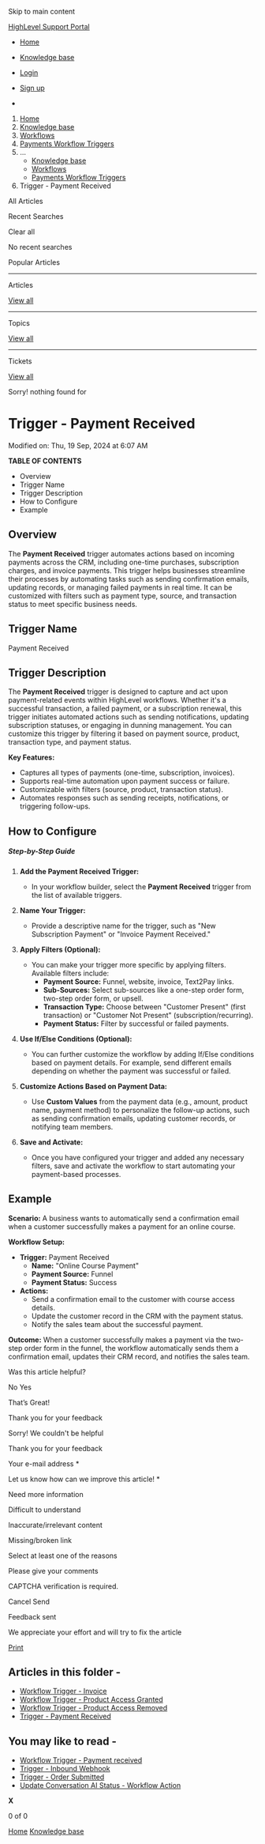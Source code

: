 Skip to main content

[ HighLevel Support Portal ](https://help.gohighlevel.com)

  * [ Home ](/support/home)
  * [ Knowledge base ](/support/solutions)

  * [Login](/support/login)
  * [Sign up](/support/signup)
  * 

  1. [Home](/support/home)
  2. [Knowledge base](/support/solutions)
  3. [Workflows](/support/solutions/48000455132)
  4. [Payments Workflow Triggers](/support/solutions/folders/155000000742)
  5. ... 
     * [Knowledge base](/support/solutions)
     * [Workflows](/support/solutions/48000455132)
     * [Payments Workflow Triggers](/support/solutions/folders/155000000742)
  6. Trigger - Payment Received

All  Articles 

Recent Searches

Clear all

No recent searches

Popular Articles

* * *

Articles

[View all](/support/search/solutions)

* * *

Topics

[View all](/support/search/topics)

* * *

Tickets

[View all](/support/search/tickets)

Sorry! nothing found for   

# Trigger - Payment Received

Modified on: Thu, 19 Sep, 2024 at 6:07 AM

**TABLE OF CONTENTS**

  * Overview
  * Trigger Name
  * Trigger Description
  * How to Configure
  * Example

##   

## Overview

The **Payment Received** trigger automates actions based on incoming payments across the CRM, including one-time purchases, subscription charges, and invoice payments. This trigger helps businesses streamline their processes by automating tasks such as sending confirmation emails, updating records, or managing failed payments in real time. It can be customized with filters such as payment type, source, and transaction status to meet specific business needs.

## Trigger Name

Payment Received

## Trigger Description

The **Payment Received** trigger is designed to capture and act upon payment-related events within HighLevel workflows. Whether it's a successful transaction, a failed payment, or a subscription renewal, this trigger initiates automated actions such as sending notifications, updating subscription statuses, or engaging in dunning management. You can customize this trigger by filtering it based on payment source, product, transaction type, and payment status.

**Key Features:**

  * Captures all types of payments (one-time, subscription, invoices).
  * Supports real-time automation upon payment success or failure.
  * Customizable with filters (source, product, transaction status).
  * Automates responses such as sending receipts, notifications, or triggering follow-ups.

## How to Configure

##### **Step-by-Step Guide**

  1. **Add the Payment Received Trigger:**

     * In your workflow builder, select the **Payment Received** trigger from the list of available triggers.
  2. **Name Your Trigger:**

     * Provide a descriptive name for the trigger, such as "New Subscription Payment" or "Invoice Payment Received."
  3. **Apply Filters (Optional):**

     * You can make your trigger more specific by applying filters. Available filters include:
       * **Payment Source:** Funnel, website, invoice, Text2Pay links.
       * **Sub-Sources:** Select sub-sources like a one-step order form, two-step order form, or upsell.
       * **Transaction Type:** Choose between "Customer Present" (first transaction) or "Customer Not Present" (subscription/recurring).
       * **Payment Status:** Filter by successful or failed payments.
  4. **Use If/Else Conditions (Optional):**

     * You can further customize the workflow by adding If/Else conditions based on payment details. For example, send different emails depending on whether the payment was successful or failed.
  5. **Customize Actions Based on Payment Data:**

     * Use **Custom Values** from the payment data (e.g., amount, product name, payment method) to personalize the follow-up actions, such as sending confirmation emails, updating customer records, or notifying team members.
  6. **Save and Activate:**

     * Once you have configured your trigger and added any necessary filters, save and activate the workflow to start automating your payment-based processes.

## Example

**Scenario:** A business wants to automatically send a confirmation email when a customer successfully makes a payment for an online course.

**Workflow Setup:**

  * **Trigger:** Payment Received
    * **Name:** "Online Course Payment"
    * **Payment Source:** Funnel
    * **Payment Status:** Success
  * **Actions:**
    * Send a confirmation email to the customer with course access details.
    * Update the customer record in the CRM with the payment status.
    * Notify the sales team about the successful payment.

**Outcome:** When a customer successfully makes a payment via the two-step order form in the funnel, the workflow automatically sends them a confirmation email, updates their CRM record, and notifies the sales team.  

Was this article helpful?

No  Yes 

That’s Great!

Thank you for your feedback

Sorry! We couldn't be helpful

Thank you for your feedback

Your e-mail address *

Let us know how can we improve this article! *

Need more information 

Difficult to understand 

Inaccurate/irrelevant content 

Missing/broken link 

Select at least one of the reasons 

Please give your comments 

CAPTCHA verification is required. 

Cancel  Send 

Feedback sent

We appreciate your effort and will try to fix the article

[Print](javascript:print\(\))

## Articles in this folder -

  * [Workflow Trigger - Invoice](/support/solutions/articles/155000002835-workflow-trigger-invoice)
  * [Workflow Trigger - Product Access Granted](/support/solutions/articles/155000003256-workflow-trigger-product-access-granted)
  * [Workflow Trigger - Product Access Removed](/support/solutions/articles/155000003257-workflow-trigger-product-access-removed)
  * [Trigger - Payment Received](/support/solutions/articles/155000003534-trigger-payment-received)

## You may like to read -

  * [Workflow Trigger - Payment received](/support/solutions/articles/48001238334-workflow-trigger-payment-received)
  * [Trigger - Inbound Webhook](/support/solutions/articles/155000003147-trigger-inbound-webhook)
  * [Trigger - Order Submitted](/support/solutions/articles/155000003535-trigger-order-submitted)
  * [Update Conversation AI Status - Workflow Action](/support/solutions/articles/155000003821-update-conversation-ai-status-workflow-action)

**X**

0 of 0 []()

[Home](/support/home) [Knowledge base](/support/solutions)
